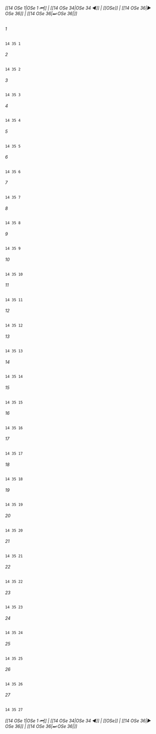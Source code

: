 
###### [[14 OSe 1|OSe 1 ⏮]] | [[14 OSe 34|OSe 34 ◀]] | [[OSe]] | [[14 OSe 36|▶ OSe 36]] | [[14 OSe 36|⏭ OSe 36|]]

###### 1
``` verse
14 35 1 
```
###### 2
``` verse
14 35 2 
```
###### 3
``` verse
14 35 3 
```
###### 4
``` verse
14 35 4 
```
###### 5
``` verse
14 35 5 
```
###### 6
``` verse
14 35 6 
```
###### 7
``` verse
14 35 7 
```
###### 8
``` verse
14 35 8 
```
###### 9
``` verse
14 35 9 
```
###### 10
``` verse
14 35 10 
```
###### 11
``` verse
14 35 11 
```
###### 12
``` verse
14 35 12 
```
###### 13
``` verse
14 35 13 
```
###### 14
``` verse
14 35 14 
```
###### 15
``` verse
14 35 15 
```
###### 16
``` verse
14 35 16 
```
###### 17
``` verse
14 35 17 
```
###### 18
``` verse
14 35 18 
```
###### 19
``` verse
14 35 19 
```
###### 20
``` verse
14 35 20 
```
###### 21
``` verse
14 35 21 
```
###### 22
``` verse
14 35 22 
```
###### 23
``` verse
14 35 23 
```
###### 24
``` verse
14 35 24 
```
###### 25
``` verse
14 35 25 
```
###### 26
``` verse
14 35 26 
```
###### 27
``` verse
14 35 27 
```

###### [[14 OSe 1|OSe 1 ⏮]] | [[14 OSe 34|OSe 34 ◀]] | [[OSe]] | [[14 OSe 36|▶ OSe 36]] | [[14 OSe 36|⏭ OSe 36|]]

